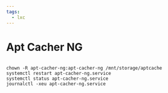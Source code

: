 ```yaml
---
tags:
  - lxc
---
```

# Apt Cacher NG

```ini

```

```shell
chown -R apt-cacher-ng:apt-cacher-ng /mnt/storage/aptcache
systemctl restart apt-cacher-ng.service
systemctl status apt-cacher-ng.service
journalctl -xeu apt-cacher-ng.service
```
